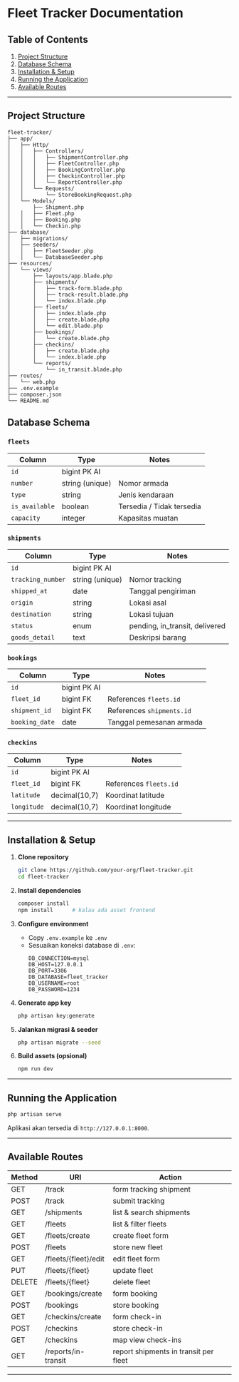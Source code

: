 # Fleet Tracker Documentation

## Table of Contents
1. [Project Structure](#project-structure)
2. [Database Schema](#database-schema)
3. [Installation & Setup](#installation--setup)
4. [Running the Application](#running-the-application)
5. [Available Routes](#available-routes)

---

## Project Structure
```
fleet-tracker/
├── app/
│   ├── Http/
│   │   ├── Controllers/
│   │   │   ├── ShipmentController.php
│   │   │   ├── FleetController.php
│   │   │   ├── BookingController.php
│   │   │   ├── CheckinController.php
│   │   │   └── ReportController.php
│   │   └── Requests/
│   │       └── StoreBookingRequest.php
│   └── Models/
│       ├── Shipment.php
│   │   ├── Fleet.php
│   │   ├── Booking.php
│   │   └── Checkin.php
├── database/
│   ├── migrations/
│   ├── seeders/
│   │   ├── FleetSeeder.php
│   │   └── DatabaseSeeder.php
├── resources/
│   └── views/
│       ├── layouts/app.blade.php
│       ├── shipments/
│       │   ├── track-form.blade.php
│       │   ├── track-result.blade.php
│       │   └── index.blade.php
│       ├── fleets/
│       │   ├── index.blade.php
│       │   ├── create.blade.php
│       │   └── edit.blade.php
│       ├── bookings/
│       │   └── create.blade.php
│       ├── checkins/
│       │   ├── create.blade.php
│       │   └── index.blade.php
│       └── reports/
│           └── in_transit.blade.php
├── routes/
│   └── web.php
├── .env.example
├── composer.json
└── README.md
```

## Database Schema

### `fleets`
| Column        | Type             | Notes                     |
|---------------|------------------|---------------------------|
| `id`          | bigint PK AI     |                           |
| `number`      | string (unique)  | Nomor armada              |
| `type`        | string           | Jenis kendaraan           |
| `is_available`| boolean          | Tersedia / Tidak tersedia|
| `capacity`    | integer          | Kapasitas muatan          |

### `shipments`
| Column            | Type                | Notes                      |
|-------------------|---------------------|----------------------------|
| `id`              | bigint PK AI        |                            |
| `tracking_number` | string (unique)     | Nomor tracking             |
| `shipped_at`      | date                | Tanggal pengiriman         |
| `origin`          | string              | Lokasi asal                |
| `destination`     | string              | Lokasi tujuan              |
| `status`          | enum                | pending, in_transit, delivered |
| `goods_detail`    | text                | Deskripsi barang           |

### `bookings`
| Column         | Type         | Notes                           |
|----------------|--------------|---------------------------------|
| `id`           | bigint PK AI |                                 |
| `fleet_id`     | bigint FK    | References `fleets.id`          |
| `shipment_id`  | bigint FK    | References `shipments.id`       |
| `booking_date` | date         | Tanggal pemesanan armada        |

### `checkins`
| Column      | Type         | Notes                           |
|-------------|--------------|---------------------------------|
| `id`        | bigint PK AI |                                 |
| `fleet_id`  | bigint FK    | References `fleets.id`          |
| `latitude`  | decimal(10,7)| Koordinat latitude              |
| `longitude` | decimal(10,7)| Koordinat longitude             |

---

## Installation & Setup

1. **Clone repository**
   ```bash
   git clone https://github.com/your-org/fleet-tracker.git
   cd fleet-tracker
   ```

2. **Install dependencies**
   ```bash
   composer install
   npm install      # kalau ada asset frontend
   ```

3. **Configure environment**
   - Copy `.env.example` ke `.env`
   - Sesuaikan koneksi database di `.env`:
     ```dotenv
     DB_CONNECTION=mysql
     DB_HOST=127.0.0.1
     DB_PORT=3306
     DB_DATABASE=fleet_tracker
     DB_USERNAME=root
     DB_PASSWORD=1234
     ```

4. **Generate app key**
   ```bash
   php artisan key:generate
   ```

5. **Jalankan migrasi & seeder**
   ```bash
   php artisan migrate --seed
   ```

6. **Build assets (opsional)**
   ```bash
   npm run dev
   ```

---

## Running the Application

```bash
php artisan serve
```

Aplikasi akan tersedia di `http://127.0.0.1:8000`.

---

## Available Routes

| Method | URI                      | Action                              |
|--------|--------------------------|-------------------------------------|
| GET    | /track                   | form tracking shipment              |
| POST   | /track                   | submit tracking                     |
| GET    | /shipments               | list & search shipments             |
| GET    | /fleets                  | list & filter fleets                |
| GET    | /fleets/create           | create fleet form                   |
| POST   | /fleets                  | store new fleet                     |
| GET    | /fleets/{fleet}/edit     | edit fleet form                     |
| PUT    | /fleets/{fleet}          | update fleet                        |
| DELETE | /fleets/{fleet}          | delete fleet                        |
| GET    | /bookings/create         | form booking                        |
| POST   | /bookings                | store booking                       |
| GET    | /checkins/create         | form check-in                       |
| POST   | /checkins                | store check-in                      |
| GET    | /checkins                | map view check-ins                  |
| GET    | /reports/in-transit      | report shipments in transit per fleet|

---

